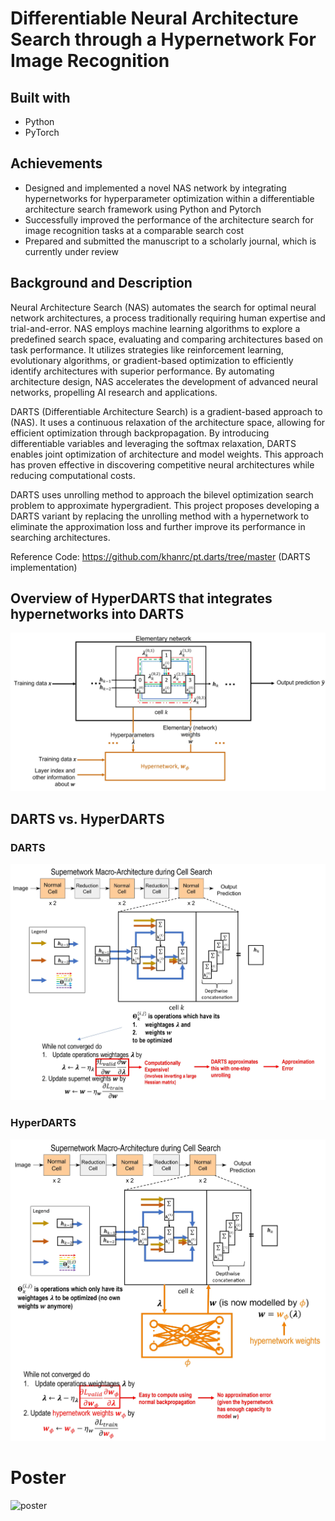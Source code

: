 # Differentiable Neural Architecture Search through a Hypernetwork For Image Recognition
## Built with
- Python
- PyTorch

## Achievements
- Designed and implemented a novel NAS network by integrating hypernetworks for hyperparameter optimization within a differentiable architecture search framework using Python and Pytorch
- Successfully improved the performance of the architecture search for image recognition tasks at a comparable search cost
- Prepared and submitted the manuscript to a scholarly journal, which is currently under review

## Background and Description
Neural Architecture Search (NAS) automates the search for optimal neural network architectures, a process traditionally requiring human expertise and trial-and-error. NAS employs machine learning algorithms to explore a predefined search space, evaluating and comparing architectures based on task performance. It utilizes strategies like reinforcement learning, evolutionary algorithms, or gradient-based optimization to efficiently identify architectures with superior performance. By automating architecture design, NAS accelerates the development of advanced neural networks, propelling AI research and applications.

DARTS (Differentiable Architecture Search) is a gradient-based approach to (NAS). It uses a continuous relaxation of the architecture space, allowing for efficient optimization through backpropagation. By introducing differentiable variables and leveraging the softmax relaxation, DARTS enables joint optimization of architecture and model weights. This approach has proven effective in discovering competitive neural architectures while reducing computational costs. 

DARTS uses unrolling method to approach the bilevel optimization search problem to approximate hypergradient. This project proposes developing a DARTS variant by replacing the unrolling method with a hypernetwork to eliminate the approximation loss and further improve its performance in searching architectures.

Reference Code: https://github.com/khanrc/pt.darts/tree/master (DARTS implementation)

## Overview of HyperDARTS that integrates hypernetworks into DARTS
<img src="images/hypernetwork_v2.jpg" width="800">

## DARTS vs. HyperDARTS
### DARTS
<img src="images/darts_overview.jpg" width="800">

### HyperDARTS
<img src="images/hyperdarts_overview.jpg" width="800">

# Poster
![poster](images/poster.png)


